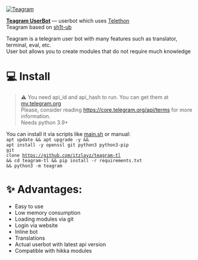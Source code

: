 [![Teagram](https://readme-typing-svg.herokuapp.com?color=%2336BCF7&lines=Teagram+Userbot)](https://t.me/UBteagram)

<b><a href="https://t.me/UBteagram">Teagram UserBot</a></b> — userbot which uses <a href="https://github.com/LonamiWebs/Telethon">Telethon</a><br>
Teagram based on <a href=https://github.com/sh1tn3t/sh1t-ub>sh1t-ub</a>

Teagram is a telegram user bot with many features such as translator, terminal, eval, etc. <br>
User bot allows you to create modules that do not require much knowledge

<h1>💻 Install</h1>

> ⚠ You need api_id and api_hash to run. You can get them at <a href="https://my.telegram.org">my.telegram.org</a> <br>
> Please, consider reading https://core.telegram.org/api/terms for more information. <br>
> Needs python 3.9+

You can install it via scripts like <a href="https://github.com/itzlayz/teagram-tl/blob/main/main.sh">main.sh</a> or manual: <br>
<code>apt update && apt upgrade -y && apt install -y openssl git python3 python3-pip</code><br>
<code>git clone https://github.com/itzlayz/teagram-tl && cd teagram-tl && pip install -r requirements.txt && python3 -m teagram</code>

<h1>✨ Advantages:</h1>
<ul>
    <li>Easy to use</li>
    <li>Low memory consumption</li>
    <li>Loading modules via git</li>
    <li>Login via website</li>
    <li>Inline bot</li>
    <li>Translations</li>
    <li>Actual userbot with latest api version</li>
    <li>Compatible with hikka modules</li>
</ul>
